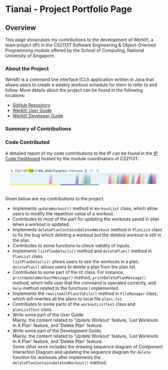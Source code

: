 # Tianai - Project Portfolio Page

## Overview
This page showcases my contributions to the development of WerkIt!, a team project (tP) in the CS2113T
Software Engineering & Object-Oriented Programming module offered by the School of Computing, National University of
Singapore.

### About the Project
WerkIt! is a command line interface (CLI) application written in Java that allows users to create a weekly workout
schedule for them to refer to and follow. More details about the project can be found in the following locations:
* [GitHub Repository](https://github.com/AY2122S2-CS2113T-T09-2/tp)
* [WerkIt! User Guide](../UserGuide.md)
* [WerkIt! Developer Guide](../DeveloperGuide.md)

### Summary of Contributions
### Code Contributed
A detailed report of my code contributions to the tP can be found in the 
[tP Code Dashboard](https://nus-cs2113-ay2122s2.github.io/tp-dashboard/?search=emilysim00&breakdown=true)
hosted by the module coordinators of CS2113T.

![tP Code Dashboard](../images/ppp/tianaiyan/tPCodeDashboard.png)

Given below are my contributions to the project.
* Implements `updateWorkout()` method in `WorkoutList` class, which allow users to modify the
  repetition value of a workout.
* Contributes to most of the part for updating the workouts saved in plan when a workout is updated.
* Implements `deletePlanContainsDeletedWorkout` method in `PlanList` class to fix the bug which 
  deleting a workout but the deleted workout is still in the plan.
* Contributes to some functions to check validity of inputs.
* Implements `listPlanDetails()` method and `deletePlan()` method in `PlanList` class.<br>
  `listPlanDetails()` allows users to see the workouts in a plan. <br>
  `deletePlan()` allows users to delete a plan from the plan list.
* Contributes to some part of the `UI` class. For instance, `printUpdateWorkoutMessage()` method,
  `printDeletePlanMessage()` method, which tells user that the command is operated 
  correctly, and `help` method related to the functions I implemented.
* Implements the `rewriteAllPlansToFile()` method in `FileManager` class, which will rewrites all
  the plans to local file `plans.txt`.
* Contributes to some parts of the `workoutListTest` class and `planListTest` class.
* Write some part of the User Guide.<br>
  Mainly. the content related to 'Update Workout' feature, 'List Workouts In A Plan' feature, 
  and 'Delete Plan' feature.
* Write some part of the Development Guide.<br>
  Mainly. the content related to 'Update Workout' feature, 'List Workouts In A Plan' feature,
  and 'Delete Plan' feature. <br>
  Some other work includes the drawing sequence diagram of Component Interaction Diagram and
  updating the sequence diagram for `delete` function for workouts after implements the 
  `deletePlanContainsDeletedWorkout()` method.

